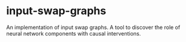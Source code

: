 # input-swap-graphs
An implementation of input swap graphs. A tool to discover the role of neural network components with causal interventions.
